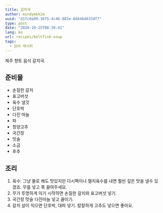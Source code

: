 ```yaml
---
title: 갈치국
author: mindymkkim
uuid: "d1fc0a99-36f5-4c46-882e-0d446d633df7"
type: post
date: "2020-10-25T08:30:41"
lang: ko
url: recipes/beltfish-soup
tags:
  - 요리 레시피
---
```


제주 향토 음식 갈치국.

## 준비물

- 손질한 갈치
- 표고버섯
- 육수 낼것
- 단호박
- 다진 마늘
- 파
- 청양고추
- 국간장
- 맛술
- 소금
- 후추 

## 조리

1. 육수: 그냥 물로 해도 맛있지만 다시팩이나 멸치육수를 내면 훨씬 깊은 맛을 낼수 있겠죠. 무를 넣고 푹 끓여주세요.
2. 무가 투명하게 익기 시작하면 손질한 갈치와 표고버섯 넣기.
3. 국간장 맛술 다진마늘 넣고 끓이기.
4. 갈치 살이 익으면 단호박, 대파 넣기. 칼칼하게 고추도 넣으면 좋아요.

